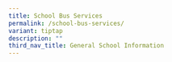 ```yaml
---
title: School Bus Services
permalink: /school-bus-services/
variant: tiptap
description: ""
third_nav_title: General School Information
---
```

